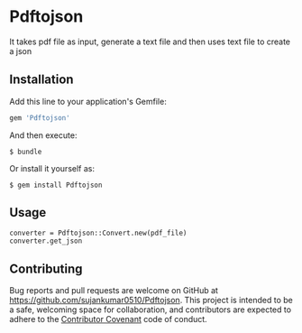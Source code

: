 # Pdftojson

It takes pdf file as input, generate a text file and then uses text file to create a json 

## Installation

Add this line to your application's Gemfile:

```ruby
gem 'Pdftojson'
```

And then execute:

    $ bundle

Or install it yourself as:

    $ gem install Pdftojson

## Usage
```
converter = Pdftojson::Convert.new(pdf_file)
converter.get_json
```

## Contributing

Bug reports and pull requests are welcome on GitHub at https://github.com/sujankumar0510/Pdftojson. This project is intended to be a safe, welcoming space for collaboration, and contributors are expected to adhere to the [Contributor Covenant](http://contributor-covenant.org) code of conduct.


